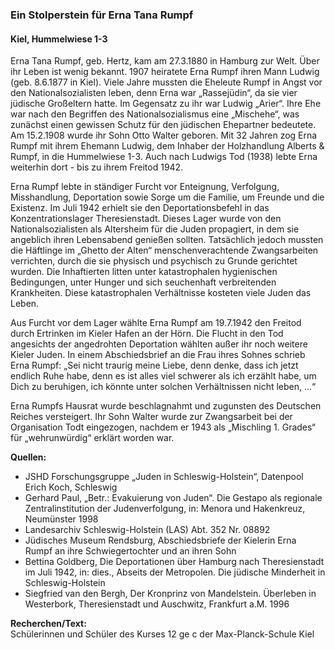 ### Ein Stolperstein für Erna Tana Rumpf
#### Kiel, Hummelwiese 1-3

Erna Tana Rumpf, geb. Hertz, kam am 27.3.1880 in Hamburg zur Welt. Über ihr Leben ist wenig bekannt.
1907 heiratete Erna Rumpf ihren Mann Ludwig
(geb. 8.6.1877 in Kiel). Viele Jahre mussten die Eheleute Rumpf in Angst vor den Nationalsozialisten leben, denn Erna war „Rassejüdin“, da sie vier jüdische Großeltern hatte. Im Gegensatz zu ihr war Ludwig „Arier“. Ihre Ehe war nach den Begriffen des Nationalsozialismus eine „Mischehe“, was zunächst einen gewissen Schutz für den jüdischen Ehepartner bedeutete. Am 15.2.1908 wurde ihr Sohn Otto Walter geboren.
Mit 32 Jahren zog Erna Rumpf mit ihrem Ehemann Ludwig, dem Inhaber der Holzhandlung Alberts & Rumpf, in die Hummelwiese 1-3. Auch nach Ludwigs Tod (1938) lebte Erna weiterhin dort - bis zu ihrem Freitod 1942.

Erna Rumpf lebte in ständiger Furcht vor Enteignung, Verfolgung, Misshandlung, Deportation sowie Sorge um die Familie, um Freunde und die Existenz. Im Juli 1942 erhielt sie den Deportationsbefehl in das Konzentrationslager Theresienstadt. Dieses Lager wurde von den Nationalsozialisten als Altersheim für die Juden propagiert, in dem sie angeblich ihren Lebensabend genießen sollten. Tatsächlich jedoch mussten die Häftlinge im „Ghetto der Alten“ menschenverachtende Zwangsarbeiten verrichten, durch die sie physisch und psychisch zu Grunde gerichtet wurden. Die Inhaftierten litten unter katastrophalen hygienischen Bedingungen, unter Hunger und sich seuchenhaft verbreitenden Krankheiten. Diese katastrophalen Verhältnisse kosteten viele Juden das Leben.

Aus Furcht vor dem Lager wählte Erna Rumpf am 19.7.1942 den Freitod durch Ertrinken im Kieler Hafen an der Hörn. Die Flucht in den Tod angesichts der angedrohten Deportation wählten außer ihr noch weitere Kieler Juden. In einem Abschiedsbrief an die Frau ihres Sohnes schrieb Erna Rumpf: „Sei nicht traurig meine Liebe, denn denke, dass ich jetzt endlich Ruhe habe, denn es ist alles viel schwerer als ich erzählt habe, um Dich zu beruhigen, ich könnte unter solchen Verhältnissen nicht leben, ...“

Erna Rumpfs Hausrat wurde beschlagnahmt und zugunsten des Deutschen Reiches versteigert. Ihr Sohn Walter wurde zur Zwangsarbeit bei der Organisation Todt eingezogen, nachdem er 1943 als „Mischling 1. Grades“ für „wehrunwürdig“ erklärt worden war.

**Quellen:**
- JSHD Forschungsgruppe „Juden in Schleswig-Holstein“, Datenpool Erich Koch, Schleswig
- Gerhard Paul, „Betr.: Evakuierung von Juden“. Die Gestapo als regionale Zentralinstitution der Judenverfolgung, in: Menora und Hakenkreuz, Neumünster 1998
- Landesarchiv Schleswig-Holstein (LAS) Abt. 352 Nr. 08892
- Jüdisches Museum Rendsburg, Abschiedsbriefe der Kielerin Erna Rumpf an ihre Schwiegertochter und an ihren Sohn
- Bettina Goldberg, Die Deportationen über Hamburg nach Theresienstadt im Juli 1942, in: dies., Abseits der Metropolen. Die jüdische Minderheit in Schleswig-Holstein
- Siegfried van den Bergh, Der Kronprinz von Mandelstein. Überleben in Westerbork, Theresienstadt und Auschwitz, Frankfurt a.M. 1996

**Recherchen/Text:**  
Schülerinnen und Schüler des Kurses 12 ge c der Max-Planck-Schule Kiel